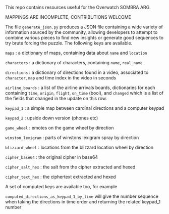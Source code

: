This repo contains resources useful for the Overwatch SOMBRA ARG.

MAPPINGS ARE INCOMPLETE, CONTRIBUTIONS WELCOME

The file `generate_json.py` produces a JSON file containing a wide variety of information sourced by the community, allowing developers to attempt to combine various pieces to find new insights or generate good sequences to try brute forcing the puzzle. The following keys are available.


`maps` : a dictionary of maps, containing data about `name` and `location`

`characters` : a dictionary of characters, containing `name`, `real_name`

`directions` : a dictionary of directions found in a video, associated to `character`, `map` and time index in the video in seconds

`airline_boards` : a list of the airline arrivals boards, dictionaries for each containing `time`, `origin`, `flight`, `on_time` (bool), and `changed` which is a list of the fields that changed in the update on this row.

`keypad_1` : a simple map between cardinal directions and a computer keypad

`keypad_2` : upside down version (phones etc)

`game_wheel` : emotes on the game wheel by direction

`winston_lexigram` : parts of winstons lexigram spray by direction

`blizzard_wheel` : locations from the blizzard location wheel by direction

`cipher_base64` : the original cipher in base64

`cipher_salt_hex` : the salt from the cipher extracted and hexed

`cipher_text_hex` : the ciphertext extracted and hexed

A set of computed keys are available too, for example

`computed_directions_as_keypad_1_by_time` will give the number sequence when taking the directions in time order and returning the related keypad_1 number
 
